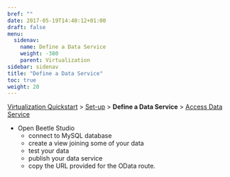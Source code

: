 ```yaml
---
bref: ""
date: 2017-05-19T14:40:12+01:00
draft: false
menu:
  sidenav:
    name: Define a Data Service
    weight: -380
    parent: Virtualization
sidebar: sidenav
title: "Define a Data Service"
toc: true
weight: 20
---
```

[Virtualization Quickstart](..) > [Set-up](../setup) > **Define a Data Service** > [Access Data Service](../access-data-service)

- Open Beetle Studio
  - connect to MySQL database
  - create a view joining some of your data
  - test your data
  - publish your data service
  - copy the URL provided for the OData route.